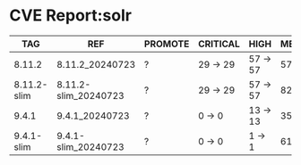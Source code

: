# CVE Report:solr
|     TAG     |         REF          | PROMOTE | CRITICAL |   HIGH   |  MEDIUM  |   LOW    | UNKNOWN |
|-------------|----------------------|---------|----------|----------|----------|----------|---------|
| 8.11.2      | 8.11.2_20240723      | ?       | 29 -> 29 | 57 -> 57 | 57 -> 44 | 12 -> 12 | 0 -> 0  |
| 8.11.2-slim | 8.11.2-slim_20240723 | ?       | 29 -> 29 | 57 -> 57 | 82 -> 44 | 20 -> 12 | 0 -> 0  |
| 9.4.1       | 9.4.1_20240723       | ?       | 0 -> 0   | 13 -> 13 | 35 -> 20 | 3 -> 3   | 0 -> 0  |
| 9.4.1-slim  | 9.4.1-slim_20240723  | ?       | 0 -> 0   | 1 -> 1   | 61 -> 2  | 11 -> 0  | 0 -> 0  |
